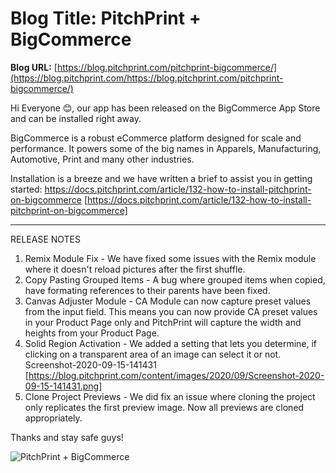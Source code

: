 # **Blog Title**: PitchPrint + BigCommerce

**Blog URL:** [https://blog.pitchprint.com/pitchprint-bigcommerce/](https://blog.pitchprint.com/https://blog.pitchprint.com/pitchprint-bigcommerce/)

Hi Everyone 😊, our app has been released on the BigCommerce App Store and can be installed right away.

BigCommerce is a robust eCommerce platform designed for scale and performance. It powers some of the big names in Apparels, Manufacturing,
Automotive, Print and many other industries.

Installation is a breeze and we have written a brief to assist you in getting started:
https://docs.pitchprint.com/article/132-how-to-install-pitchprint-on-bigcommerce
[https://docs.pitchprint.com/article/132-how-to-install-pitchprint-on-bigcommerce]

--------------------------------------------------------------------------------------------------------------------------------------------


RELEASE NOTES

 1. Remix Module Fix - We have fixed some issues with the Remix module where it doesn't reload pictures after the first shuffle.
 2. Copy Pasting Grouped Items - A bug where grouped items when copied, have formating references to their parents have been fixed.
 3. Canvas Adjuster Module - CA Module can now capture preset values from the input field. This means you can now provide CA preset values
    in your Product Page only and PitchPrint will capture the width and heights from your Product Page.
 4. Solid Region Activation - We added a setting that lets you determine, if clicking on a transparent area of an image can select it or
    not.
    Screenshot-2020-09-15-141431 [https://blog.pitchprint.com/content/images/2020/09/Screenshot-2020-09-15-141431.png]
 5. Clone Project Previews - We did fix an issue where cloning the project only replicates the first preview image. Now all previews are
    cloned appropriately.

Thanks and stay safe guys!

![PitchPrint + BigCommerce](https://blog.pitchprint.com/content/images/2020/09/BigCommerceLandscape-1.png)


